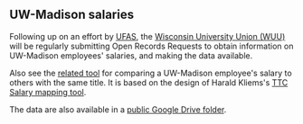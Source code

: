 ## UW-Madison salaries

Following up on an effort by [UFAS](https://ufas223.org),
the [Wisconsin University Union (WUU)](https://www.wuu.info)
will be regularly submitting Open Records Requests to obtain
information on UW-Madison employees' salaries,
and making the data available.

Also see the [related tool](https://wuu-madison.github.io/salaries)
for comparing a UW-Madison employee's salary to others with the same
title. It is based on the design of Harald Kliems's [TTC Salary
mapping tool](https://haraldkliems.shinyapps.io/My_TTC_salary/).

The data are also available in a [public Google Drive folder](https://drive.google.com/drive/folders/1kpRy_g0RB04DE2HWsEGa7aareKl6vdIj).
